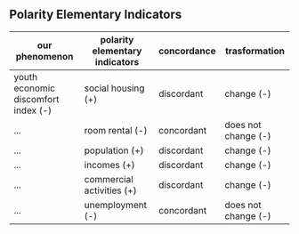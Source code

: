 ## Polarity Elementary Indicators

| our phenomenon | polarity elementary indicators | concordance | trasformation |
| --- | --- | --- | --- |
| youth economic discomfort index (-) | social housing (+) | discordant | change (-)
| ... | room rental (-) | concordant | does not change (-)
| ... | population (+) | discordant | change (-)
| ... | incomes (+) | discordant | change (-)
| ... | commercial activities (+) | discordant | change (-)
| ... | unemployment (-) | concordant | does not change (-)
